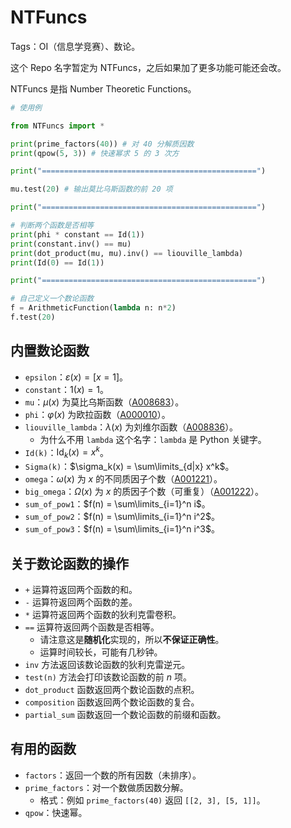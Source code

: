 # NTFuncs

Tags：OI（信息学竞赛）、数论。

这个 Repo 名字暂定为 NTFuncs，之后如果加了更多功能可能还会改。

NTFuncs 是指 Number Theoretic Functions。

```python
# 使用例

from NTFuncs import *

print(prime_factors(40)) # 对 40 分解质因数
print(qpow(5, 3)) # 快速幂求 5 的 3 次方

print("================================================")

mu.test(20) # 输出莫比乌斯函数的前 20 项

print("================================================")

# 判断两个函数是否相等
print(phi * constant == Id(1))
print(constant.inv() == mu)
print(dot_product(mu, mu).inv() == liouville_lambda)
print(Id(0) == Id(1))

print("================================================")

# 自己定义一个数论函数
f = ArithmeticFunction(lambda n: n*2)
f.test(20)
```

## 内置数论函数

- `epsilon`：$\varepsilon(x) = [x = 1]$。
- `constant`：$1(x) = 1$。
- `mu`：$\mu(x)$ 为莫比乌斯函数（[A008683](https://oeis.org/A008683)）。
- `phi`：$\varphi(x)$ 为欧拉函数（[A000010](https://oeis.org/A000010)）。
- `liouville_lambda`：$\lambda(x)$ 为刘维尔函数（[A008836](https://oeis.org/A008836)）。
  - 为什么不用 `lambda` 这个名字：`lambda` 是 Python 关键字。
- `Id(k)`：$\text{Id}_k(x) = x^k$。
- `Sigma(k)`：$\sigma_k(x) = \sum\limits_{d|x} x^k$。
- `omega`：$\omega(x)$ 为 $x$ 的不同质因子个数（[A001221](https://oeis.org/A001221)）。
- `big_omega`：$\Omega(x)$ 为 $x$ 的质因子个数（可重复）（[A001222](https://oeis.org/A001222)）。
- `sum_of_pow1`：$f(n) = \sum\limits_{i=1}^n i$。
- `sum_of_pow2`：$f(n) = \sum\limits_{i=1}^n i^2$。
- `sum_of_pow3`：$f(n) = \sum\limits_{i=1}^n i^3$。

## 关于数论函数的操作

- `+` 运算符返回两个函数的和。
- `-` 运算符返回两个函数的差。
- `*` 运算符返回两个函数的狄利克雷卷积。
- `==` 运算符返回两个函数是否相等。
  - 请注意这是**随机化**实现的，所以**不保证正确性**。
  - 运算时间较长，可能有几秒钟。
- `inv` 方法返回该数论函数的狄利克雷逆元。
- `test(n)` 方法会打印该数论函数的前 $n$ 项。
- `dot_product` 函数返回两个数论函数的点积。
- `composition` 函数返回两个数论函数的复合。
- `partial_sum` 函数返回一个数论函数的前缀和函数。

## 有用的函数

- `factors`：返回一个数的所有因数（未排序）。
- `prime_factors`：对一个数做质因数分解。
  - 格式：例如 `prime_factors(40)` 返回 `[[2, 3], [5, 1]]`。
- `qpow`：快速幂。